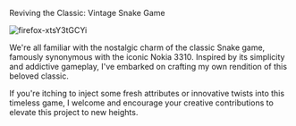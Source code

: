 Reviving the Classic: Vintage Snake Game

![firefox-xtsY3tGCYi](https://github.com/Okultix/snake-game-javascript/assets/167861136/ce79d8fd-c45d-4d6e-9efb-8a5ff8aea89d)

We're all familiar with the nostalgic charm of the classic Snake game, famously synonymous with the iconic Nokia 3310. Inspired by its simplicity and addictive gameplay, I've embarked on crafting my own rendition of this beloved classic.

If you're itching to inject some fresh attributes or innovative twists into this timeless game, I welcome and encourage your creative contributions to elevate this project to new heights.
